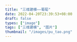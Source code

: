 ```yaml
---
title: "三维建模——葡萄"
date: 2022-04-20T23:39:53+08:00
draft: false
types: ["image"]
tags: ["三维建模", "图片"]
thumbnail: "/images/pu_tao.png"
---
```


